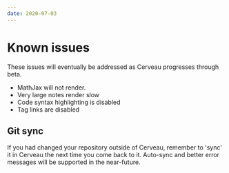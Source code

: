 ```yaml
---
date: 2020-07-03
---
```


# Known issues

These issues will eventually be addressed as Cerveau progresses through beta.

- MathJax will not render.
- Very large notes render slow
- Code syntax highlighting is disabled
- Tag links are disabled

## Git sync

If you had changed your repository outside of Cerveau, remember to 'sync' it in Cerveau the next time you come back to it. Auto-sync and better error messages will be supported in the near-future.
